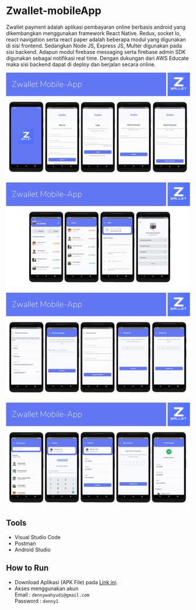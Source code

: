 # Zwallet-mobileApp

Zwallet payment adalah aplikasi pembayaran online berbasis android yang dikembangkan menggunakan framework React Native. Redux, socket Io, react navigation serta react paper adalah beberapa modul yang digunakan di sisi frontend. Sedangkan Node JS, Express JS, Multer digunakan pada sisi backend. Adapun modul firebase messaging serta firebase admin SDK  digunakan sebagai notifikasi real time. Dengan dukungan dari AWS Educate maka sisi backend dapat di deploy dan berjalan secara online.

![Screenshoot](https://github.com/dennywahyudimarzuk/SS/blob/main/1.png)

![Screenshoot](https://github.com/dennywahyudimarzuk/SS/blob/main/2.png)

![Screenshoot](https://github.com/dennywahyudimarzuk/SS/blob/main/3.png)

![Screenshoot](https://github.com/dennywahyudimarzuk/SS/blob/main/4.png)

## Tools

- Visual Studio Code
- Postman
- Android Studio

## How to Run
- Download Aplikasi (APK File) pada [Link ini](https://drive.google.com/file/d/1GxFCDtJKfHwlA5P4fjTjgZitWGSb3e-Z/view?usp=sharing).
- Akses menggunakan akun <br>
Email     : `dennywahyudi@gmail.com`<br>
Password  : `denny1`
  
